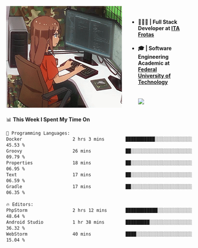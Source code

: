 
<body >
  <div style="display: flex; width: auto; margin-right: 30px ">
    <img align="right" width="312" height="274" style="padding-right:20px; " src="assets/umiko.gif" alt="Computer man" />
    <ul style="flex: 1;">
      <li><h4>🧑🏽‍💻 | Full Stack Developer at <a href="https://itafrotas.com//">ITA Frotas</a></h4></li>
      <li><h4>🎓 | Software Engineering Academic at <a href="http://www.utfpr.edu.br/">Federal University of Technology</a></h4></li>
      <br/>
      <a href="https://skillicons.dev">
        <img src="https://skillicons.dev/icons?i=ts,react,nodejs,go,swift,js,adonis,postgres,c,heroku,gradle,firebase,flutter,docker,aws,java,redis,kubernetes&theme=light&&perline=6 " />
      </a>
    </ul>  
    <br/>
  </div>
</body>


<!--START_SECTION:waka-->
📊 **This Week I Spent My Time On** 

```text
💬 Programming Languages: 
Docker                   2 hrs 3 mins        ███████████░░░░░░░░░░░░░░   45.53 % 
Groovy                   26 mins             ██░░░░░░░░░░░░░░░░░░░░░░░   09.79 % 
Properties               18 mins             ██░░░░░░░░░░░░░░░░░░░░░░░   06.95 % 
Text                     17 mins             ██░░░░░░░░░░░░░░░░░░░░░░░   06.59 % 
Gradle                   17 mins             ██░░░░░░░░░░░░░░░░░░░░░░░   06.35 % 

🔥 Editors: 
PhpStorm                 2 hrs 12 mins       ████████████░░░░░░░░░░░░░   48.64 % 
Android Studio           1 hr 38 mins        █████████░░░░░░░░░░░░░░░░   36.32 % 
WebStorm                 40 mins             ████░░░░░░░░░░░░░░░░░░░░░   15.04 % 
```


<!--END_SECTION:waka-->

<!--
**danielr0d/danielr0d** is a ✨ _special_ ✨ repository because its `README.md` (this file) appears on your GitHub profile.

Here are some ideas to get you started:

- 🔭 I’m currently working on ...
- 🌱 I’m currently learning ...
- 👯 I’m looking to collaborate on ...
- 🤔 I’m looking for help with ...
- 💬 Ask me about ...
- 📫 How to reach me: ...
- 😄 Pronouns: ...
- ⚡ Fun fact: ...
-->

